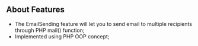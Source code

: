 ## About Features

- The EmailSending feature will let you to send email to multiple recipients through PHP mail() function;
- Implemented using PHP OOP concept;
